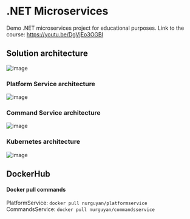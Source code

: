 # .NET Microservices
Demo .NET microservices project for educational purposes. 
Link to the course: https://youtu.be/DgVjEo3OGBI

## Solution architecture
![image](https://user-images.githubusercontent.com/34334610/136651113-634afc8e-0ee3-4bcb-b6f7-e1f75abd0a7f.png)

### Platform Service architecture
![image](https://user-images.githubusercontent.com/34334610/135752483-3eabbe4f-2a58-4304-9905-66349f0cf823.png)

### Command Service architecture
![image](https://user-images.githubusercontent.com/34334610/135752500-824280a3-157d-4e34-b07c-5a9d1a389cab.png)

### Kubernetes architecture
![image](https://user-images.githubusercontent.com/34334610/135752358-af8be8a6-7da4-46d8-a90d-6ea01c65547e.png)

## DockerHub
#### Docker pull commands
PlatformService: `docker pull nurguyan/platformservice`<br />
CommandsService: `docker pull nurguyan/commandsservice`
